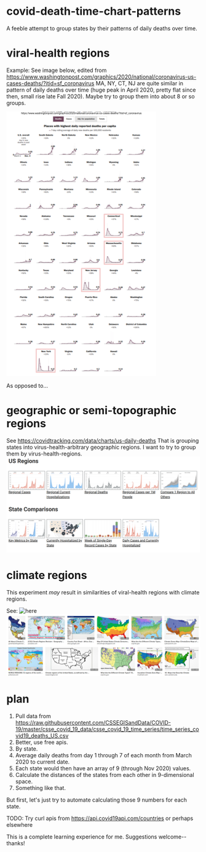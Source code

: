 # covid-death-time-chart-patterns
A feeble attempt to group states by their patterns of daily deaths over time. 

# viral-health regions
Example:  See image below, edited from https://www.washingtonpost.com/graphics/2020/national/coronavirus-us-cases-deaths/?itid=sf_coronavirus
MA, NY, CT, NJ are quite similar in pattern of daily deaths over time (huge peak in April 2020, pretty flat since then, small rise late Fall 2020).  Maybe try to group them into about 8 or so groups.  

![Trying to group states by daily-deaths curve shape.](/media/GroupingStatesByDailyDeathRateCurves_20201204_petjal.png)

As opposed to...

# geographic or semi-topographic regions

See https://covidtracking.com/data/charts/us-daily-deaths 
That is grouping states into virus-health-arbitrary geographic regions. I want to try to group them by virus-health-regions. 
![Geographic Regions](/media/USGeographicRegions_20201205_petjal.png)

# climate regions
This experiment _may_ result in similarities of viral-health regions with climate regions. 

See: ![here](https://duckduckgo.com/?q=us+climatologic+regions&page=1&adx=shv1b&sexp=%7B%22artexp%22%3A%22b%22%2C%22prodexp%22%3A%22b%22%2C%22prdsdexp%22%3A%22c%22%2C%22biaexp%22%3A%22b%22%2C%22msvrtexp%22%3A%22b%22%2C%22shv1%22%3A%22b%22%2C%22shvflt%22%3A%22b%22%7D&iax=images&ia=images&iai=https%3A%2F%2Fwww.esri.com%2Farcgis-blog%2Fwp-content%2Fuploads%2F2018%2F04%2FD.png)
![US Climate Regions](/media/USClimateRegions_20201205_petjal.png)

# plan
1. Pull data from https://raw.githubusercontent.com/CSSEGISandData/COVID-19/master/csse_covid_19_data/csse_covid_19_time_series/time_series_covid19_deaths_US.csv
1. Better, use free apis.
2. By state.
3. Average daily deaths from day 1 through 7 of each month from March 2020 to current date.
4. Each state would then have an array of 9 (through Nov 2020) values.  
5. Calculate the distances of the states from each other in 9-dimensional space.
6. Something like that.

But first, let's just try to automate calculating those 9 numbers for each state. 

TODO:  Try curl apis from https://api.covid19api.com/countries or perhaps elsewhere

This is a complete learning experience for me. Suggestions welcome--thanks!
